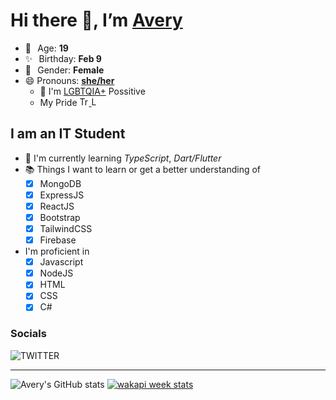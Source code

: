 # Hi there 👋, I’m [Avery][pronounspage]

- 🌸⠀Age: **19**
- ✨⠀Birthday: **Feb 9**
- 🎨⠀Gender: **Female**
- 😄 Pronouns: **[she/her][pronouns-definitions]**
  - 🌈 I'm [LGBTQIA+][lgbt-foundation] Possitive
  - <div class="Flags">
      <span>My Pride</span>
      <a href="https://en.pronouns.page/dictionary/terminology#transgender">
        <img src="https://pronouns.page/flags/Transgender.png" alt="Transgender Flag" height="15px"/>
      </a>
      <a href="https://en.pronouns.page/dictionary/terminology#lesbian">
      <img src="https://pronouns.page/flags/Lesbian.png" alt="Lesbian Flag" height="15px"/>
      </a>
    </div>

## I am an IT Student

- 🌱 I'm currently learning _TypeScript_, _Dart/Flutter_
- 📚 Things I want to learn or get a better understanding of
  - [x] MongoDB
  - [x] ExpressJS
  - [x] ReactJS
  - [x] Bootstrap
  - [x] TailwindCSS
  - [x] Firebase
- I'm proficient in
  - [x] Javascript
  - [x] NodeJS
  - [x] HTML
  - [x] CSS
  - [x] C#

### Socials

![TWITTER][twitter-badge]

---

![Avery's GitHub stats](https://github-readme-stats.vercel.app/api?username=Averyyyyyyyy&show_icons=true&theme=vue-dark)
[![wakapi week stats](https://github-readme-stats.vercel.app/api/wakatime?username=Averyyyyyyyy&api_domain=wakapi.dev&bg_color=2D3748&title_color=2F855A&icon_color=2F855A&text_color=ffffff&custom_title=Wakapi%20Week%20Stats&layout=compact)][wakatime-profile]

[//]: <> (Links)

[wakatime-profile]: https://wakatime.com/@Averyyyyyyyy
[pronouns-definitions]: https://en.pronouns.page/she/her
[pronounspage]: https://pronouns.page/@cattgirlava
[lgbt-foundation]: https://lgbt.foundation/

[//]: <> (SOCIAL BADGED)

[twitter-badge]: https://img.shields.io/twitter/follow/cattgirlava?label=Twitter&logo=twitter&logoColor=%23F8C8DC&style=for-the-badge

[//]: <> (LANGUAGES BADGES)

[javascript-badge]: https://camo.githubusercontent.com/cf1a0ef083a2372d7f66b4691d5d25bfd8c098f42871e8da90edb1f32ed187c4/68747470733a2f2f696d672e736869656c64732e696f2f62616467652f2d4a6176615363726970742d626c61636b3f7374796c653d666c61742d737175617265266c6f676f3d6a617661736372697074
[nodejs-badge]: https://camo.githubusercontent.com/cec92673ea713fa89ba2ae2033daf5851f6f39393ff5b93231aa707d424638d9/68747470733a2f2f696d672e736869656c64732e696f2f62616467652f2d4e6f64656a732d626c61636b3f7374796c653d666c61742d737175617265266c6f676f3d4e6f64652e6a73
[css-badge]: https://camo.githubusercontent.com/2435c2a64789b8a71c701a1a593b4a6e6869789bfb0626e515dc2a6b6dffa6c5/68747470733a2f2f696d672e736869656c64732e696f2f62616467652f2d435353332d3135373242363f7374796c653d666c61742d737175617265266c6f676f3d63737333
[html-badge]: https://camo.githubusercontent.com/0c3a16a22ae058cfe38a06dc9ea16404cf006409262f547c9ccfa3ec8b30f71e/68747470733a2f2f696d672e736869656c64732e696f2f62616467652f2d48544d4c352d4533344632363f7374796c653d666c61742d737175617265266c6f676f3d68746d6c35266c6f676f436f6c6f723d7768697465
